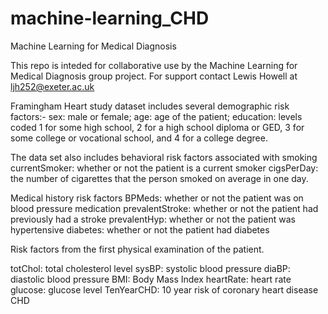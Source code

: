 # machine-learning_CHD
 Machine Learning for Medical Diagnosis

This repo is inteded for collaborative use by the Machine Learning for Medical Diagnosis group project. 
For support contact Lewis Howell at ljh252@exeter.ac.uk

Framingham Heart study dataset includes several demographic risk factors:-
sex: male or female;
age: age of the patient;
education: levels coded 1 for some high school, 2 for a high school diploma or GED, 3 for some college or vocational school, and 4 for a college degree.

The data set also includes behavioral risk factors associated with smoking
currentSmoker: whether or not the patient is a current smoker
cigsPerDay: the number of cigarettes that the person smoked on average in one day.

Medical history risk factors
BPMeds: whether or not the patient was on blood pressure medication
prevalentStroke: whether or not the patient had previously had a stroke
prevalentHyp: whether or not the patient was hypertensive
diabetes: whether or not the patient had diabetes

Risk factors from the first physical examination of the patient.

totChol: total cholesterol level
sysBP: systolic blood pressure
diaBP: diastolic blood pressure
BMI: Body Mass Index
heartRate: heart rate
glucose: glucose level
TenYearCHD: 10 year risk of coronary heart disease CHD
